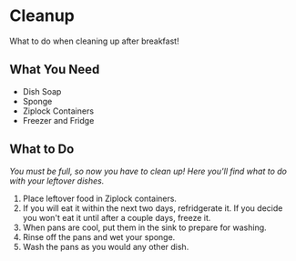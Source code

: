 # Cleanup

What to do when cleaning up after breakfast!

## What You Need
* Dish Soap
* Sponge
* Ziplock Containers
* Freezer and Fridge

## What to Do
_You must be full, so now you have to clean up!  Here you'll find what to do with your leftover dishes._

1. Place leftover food in Ziplock containers.  
1. If you will eat it within the next two days, refridgerate it.  If you decide you won't eat it until after a couple days, freeze it.
1. When pans are cool, put them in the sink to prepare for washing.
1. Rinse off the pans and wet your sponge.  
1. Wash the pans as you would any other dish.